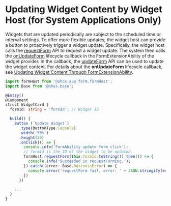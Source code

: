 # Updating Widget Content by Widget Host (for System Applications Only)


Widgets that are updated periodically are subject to the scheduled time or interval settings. To offer more flexible updates, the widget host can provide a button to proactively trigger a widget update. Specifically, the widget host calls the [requestForm](../reference/apis/js-apis-app-form-formHost.md#requestform) API to request a widget update. The system then calls the [onUpdateForm](../reference/apis/js-apis-app-form-formExtensionAbility.md#onupdateform) lifecycle callback in the FormExtensionAbility of the widget provider. In the callback, the [updateForm](../reference/apis/js-apis-app-form-formProvider.md#updateform) API can be used to update the widget content. For details about the **onUpdateForm** lifecycle callback, see [Updating Widget Content Through FormExtensionAbility](arkts-ui-widget-event-formextensionability.md).

```ts
import formHost from '@ohos.app.form.formHost';
import Base from '@ohos.base';

@Entry()
@Component
struct WidgetCard {
  formId: string = 'formId'; // Widget ID

  build() {
    Button (`Update Widget`)
      .type(ButtonType.Capsule)
      .width('50%')
      .height(50)
      .onClick(() => {
        console.info('FormAbility update form click');
        // formId is the ID of the widget to be updated.
        formHost.requestForm(this.formId.toString()).then(() => {
          console.info('Succeeded in requestForming.');
        }).catch((error: Base.BusinessError) => {
          console.error('requestForm fail, error: ' + JSON.stringify(error));
        })
      })

    ...
  }
}
```
